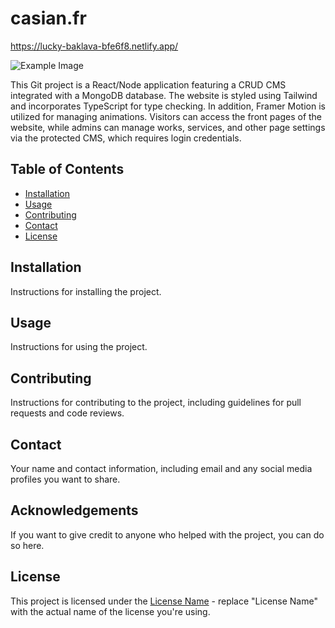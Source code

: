 # casian.fr

https://lucky-baklava-bfe6f8.netlify.app/

![Example Image](https://example.com/image.png)

This Git project is a React/Node application featuring a CRUD CMS integrated with a MongoDB database. The website is styled using Tailwind and incorporates TypeScript for type checking. In addition, Framer Motion is utilized for managing animations.
Visitors can access the front pages of the website, while admins can manage works, services, and other page settings via the protected CMS, which requires login credentials.

## Table of Contents

- [Installation](#installation)
- [Usage](#usage)
- [Contributing](#contributing)
- [Contact](#contact)
- [License](#license)

## Installation

Instructions for installing the project.

## Usage

Instructions for using the project.

## Contributing

Instructions for contributing to the project, including guidelines for pull requests and code reviews.

## Contact

Your name and contact information, including email and any social media profiles you want to share.

## Acknowledgements

If you want to give credit to anyone who helped with the project, you can do so here.

## License

This project is licensed under the [License Name](LICENSE.md) - replace "License Name" with the actual name of the license you're using.
